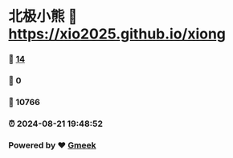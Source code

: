 # 北极小熊 :link: https://xio2025.github.io/xiong 
### :page_facing_up: [14](https://xio2025.github.io/xiong/tag.html) 
### :speech_balloon: 0 
### :hibiscus: 10766 
### :alarm_clock: 2024-08-21 19:48:52 
### Powered by :heart: [Gmeek](https://github.com/Meekdai/Gmeek)
